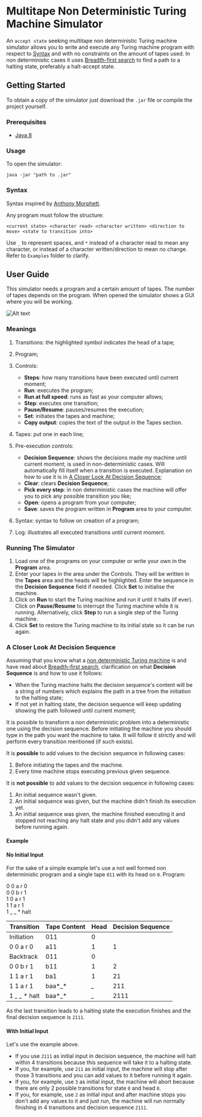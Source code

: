 # Multitape Non Deterministic Turing Machine Simulator
An ```accept state``` seeking multitape non deterministic Turing machine simulator allows you to write and execute any Turing machine program with respect to [Syntax](#syntax) and with no constraints on the amount of tapes used. In non deterministic cases it uses [Breadth-first search](https://en.wikipedia.org/wiki/Breadth-first_search) to find a path to a halting state, preferably a halt-accept state.

## Getting Started
To obtain a copy of the simulator just download the `.jar` file or compile the project yourself.

### Prerequisites
* [Java 8](http://www.oracle.com/technetwork/java/javase/overview/java8-2100321.html)

### Usage
To open the simulator:

```
java -jar "path to .jar"
```

### Syntax
Syntax inspired by [Anthony Morphett](http://morphett.info/turing/turing.html).

Any program must follow the structure:

 ```
 <current state> <character read> <character written> <direction to move> <state to transition into>
 ```
Use ```_``` to represent spaces, and ```*``` instead of a character read to mean any character, or instead of a character written/direction to mean no change. Refer to ```Examples``` folder to clarify.


## User Guide

This simulator needs a program and a certain amount of tapes. The number of tapes depends on the program. 
When opened the simulator shows a GUI where you will be working.

![Alt text](Images/turingmachine2021.png?raw=true)

### Meanings

1. Transitions: the highlighted symbol indicates the head of a tape;
2. Program;
3. Controls:
    - **Steps**: how many transitions have been executed until current moment;
    - **Run**: executes the program;
    - **Run at full speed**: runs as fast as your computer allows;
    - **Step**: executes one transition;
    - **Pause/Resume**: pauses/resumes the execution;
    - **Set**: initiates the tapes and machine;
    - **Copy output**: copies the text of the output in the Tapes section.

4. Tapes: put one in each line;
5. Pre-execution controls:

   - **Decision Sequence**: shows the decisions made my machine until current moment; is used in non-deterministic cases. Will automatically fill itself when a transition is executed. Explanation on how to use it is in [A Closer Look At Decision Sequence](#a-closer-look-at-decision-sequence);
   - **Clear**: clears **Decision Sequence**;
   - **Pick every step**: in non deterministic cases the machine will offer you to pick any possible transition you like;
   - **Open**: opens a program from your computer;
   - **Save**: saves the program written in **Program** area to your computer.
 
6. Syntax: syntax to follow on creation of a program;
7. Log: illustrates all executed transitions until current moment.

### Running The Simulator

1. Load one of the programs on your computer or write your own in the **Program** area.
2. Enter your tapes in the area under the Controls. They will be written in the **Tapes** area and the heads will be highlighted. Enter the sequence in the **Decision Sequence** field if needed. Click **Set** to initialise the machine.
3. Click on **Run** to start the Turing machine and run it until it halts (if ever). Click on **Pause/Resume** to interrupt the Turing machine while it is running. Alternatively, click **Step** to run a single step of the Turing machine.
4. Click **Set** to restore the Turing machine to its initial state so it can be run again.

### A Closer Look At Decision Sequence

Assuming that you know what a [non deterministic Turing machine](https://en.wikipedia.org/wiki/Non-deterministic_Turing_machine) is and have read about [Breadth-first search](https://en.wikipedia.org/wiki/Breadth-first_search), clarification on what **Decision Sequence** is and how to use it follows:

* When the Turing machine halts the decision sequence's content will be a string of numbers which explains the path in a tree from the initiation to the halting state;
* If not yet in halting state, the decision sequence will keep updating showing the path followed until current moment;

It is possible to transform a non deterministic problem into a deterministic one using the decision sequence.
Before initiating the machine you should type in the path you want the machine to take. It will follow it strictly and will perform every transition mentioned (if such exists).

It is **possible** to add values to the decision sequence in following cases:  

1. Before initiating the tapes and the machine.
2. Every time machine stops executing previous given sequence.

It is **not possible** to add values to the decision sequence in following cases:  

1. An initial sequence wasn't given.
2. An initial sequence was given, but the machine didn't finish its execution yet.
3. An initial sequence was given, the machine finished executing it and stopped not reaching any halt state and you didn't add any values before running again.

#### Example

#### No Initial Input

For the sake of a simple example let's use a not well formed non deterministic program and a single tape ```011``` with its head on ```0```.
Program:  

0 0 a r 0  
0 0 b r 1  
1 0 a r 1  
1 1 a r 1  
1 _ _ * halt  

Transition | Tape Content | Head | Decision Sequence
---------- | ------------ | ---- | -----------------
Initiation | 011          | 0    |
0 0 a r 0  | a11          | 1    | 1
Backtrack  | 011          | 0    |
0 0 b r 1  | b11          | 1    | 2
1 1 a r 1  | ba1          | 1    | 21
1 1 a r 1  | baa*_*       | *_*  | 211 
1 *_* *_* * halt | baa*_* | *_*  | 2111

As the last transition leads to a halting state the execution finishes and the final decision sequence is ```2111```.

#### With Initial Input

Let's use the example above.

* If you use ```2111``` as initial input in decision sequence, the machine will halt within 4 transitions because this sequence will take it to a halting state.
* If you, for example, use ```211``` as initial input, the machine will stop after those 3 transitions and you can add values to it before running it again.
* If you, for example, use ```3``` as initial input, the machine will abort because there are only 2 possible transitions for state ```0``` and head ```0```.
* If you, for example, use ```2``` as initial input and after machine stops you don't add any values to it and just run, the machine will run normally finishing in 4 transitions and decision sequence ```2111```.


